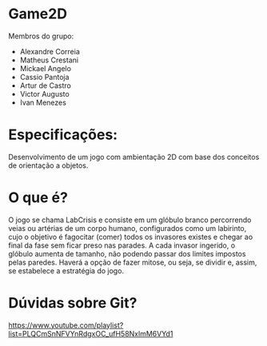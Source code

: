 # Game2D

Membros do grupo:
- Alexandre Correia
- Matheus Crestani
- Mickael Angelo
- Cassio Pantoja
- Artur de Castro
- Victor Augusto
- Ivan Menezes

# Especificações:
  Desenvolvimento de um jogo com ambientação 2D com base dos conceitos de orientação a objetos.
  
# O que é?
  O jogo se chama LabCrisis e consiste em um glóbulo branco percorrendo veias ou artérias de um corpo humano, configurados como um labirinto, cujo o objetivo é fagocitar (comer) todos os invasores existes e chegar ao final da fase sem ficar preso nas parades. A cada invasor ingerido, o glóbulo aumenta de tamanho, não podendo passar dos limites impostos pelas paredes. Haverá a opção de fazer mitose, ou seja, se dividir e, assim, se estabelece a estratégia do jogo. 
  
# Dúvidas sobre Git?
https://www.youtube.com/playlist?list=PLQCmSnNFVYnRdgxOC_ufH58NxlmM6VYd1
